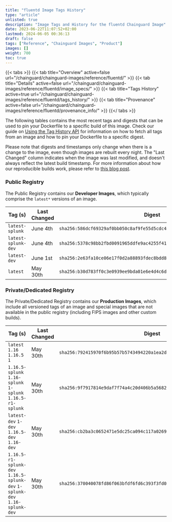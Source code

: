 ```yaml
---
title: "fluentd Image Tags History"
type: "article"
unlisted: true
description: "Image Tags and History for the fluentd Chainguard Image"
date: 2023-06-22T11:07:52+02:00
lastmod: 2024-06-05 00:36:13
draft: false
tags: ["Reference", "Chainguard Images", "Product"]
images: []
weight: 700
toc: true
---
```


{{< tabs >}}
{{< tab title="Overview" active=false url="/chainguard/chainguard-images/reference/fluentd/" >}}
{{< tab title="Details" active=false url="/chainguard/chainguard-images/reference/fluentd/image_specs/" >}}
{{< tab title="Tags History" active=true url="/chainguard/chainguard-images/reference/fluentd/tags_history/" >}}
{{< tab title="Provenance" active=false url="/chainguard/chainguard-images/reference/fluentd/provenance_info/" >}}
{{</ tabs >}}

The following tables contains the most recent tags and digests that can be used to pin your Dockerfile to a specific build of this image. Check our guide on [Using the Tag History API](/chainguard/chainguard-images/using-the-tag-history-api/) for information on how to fetch all tags from an image and how to pin your Dockerfile to a specific digest.

Please note that digests and timestamps only change when there is a change to the image, even though images are rebuilt every night. The "Last Changed" column indicates when the image was last modified, and doesn't always reflect the latest build timestamp. For more information about how our reproducible builds work, please refer to [this blog post](https://www.chainguard.dev/unchained/reproducing-chainguards-reproducible-image-builds).

### Public Registry
The Public Registry contains our **Developer Images**, which typically comprise the `latest*` versions of an image.

| Tag (s)              | Last Changed | Digest                                                                    |
|----------------------|--------------|---------------------------------------------------------------------------|
|  `latest-splunk`     | June 4th     | `sha256:586dcf69329af0bb050c8af9fe55d5cdc471575bf257b5a7624eb8f631067bda` |
|  `latest-splunk-dev` | June 4th     | `sha256:5378c98bb2fbd0091965ddfe9ac4255f41cfe053b87c806c40c1959cce9fb159` |
|  `latest-dev`        | June 1st     | `sha256:2e63fa10ce06e17f0d2a88893fdec8bdd89a3a57d9055537e2dd879f33a4e47d` |
|  `latest`            | May 30th     | `sha256:b30d783ff0c3e0939ee9bda01e6e4d4c6d8fca48d7d0a85f1b15b98061a8bdcf` |


### Private/Dedicated Registry
The Private/Dedicated Registry contains our **Production Images**, which include all versioned tags of an image and special images that are not available in the public registry (including FIPS images and other custom builds).

| Tag (s)                                                                      | Last Changed | Digest                                                                    |
|------------------------------------------------------------------------------|--------------|---------------------------------------------------------------------------|
|  `latest` `1.16` `1.16.5` `1`                                                | May 30th     | `sha256:792415970f6b95b57b5743494220a1ea2db4ae7156af432c973768cef7598133` |
|  `1.16.5-splunk` `1.16-splunk` `1-splunk` `1.16.5-r1-splunk`                 | May 30th     | `sha256:9f7917814e9daf7f74a4c20d406b5a568240836f3b51aefab2d389b9dedfcb94` |
|  `latest-dev` `1-dev` `1.16.5-dev` `1.16-dev`                                | May 30th     | `sha256:cb2ba3c0652471e5dc25ca094c117a02690d8433ea89e0c9b0a670f85f1673a1` |
|  `1.16.5-r1-splunk-dev` `1.16.5-splunk-dev` `1-splunk-dev` `1.16-splunk-dev` | May 30th     | `sha256:370040078fd86f063bfdf6fd6c393f3fd058448e02d0fffa2a4ee5db715cca04` |

